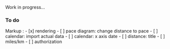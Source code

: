Work in progress...

### To do ###
 Markup :
    - [x] rendering
    - [ ] pace diagram: change distance to pace
    - [ ] calendar: import actual data
    - [ ] calendar: x axis date
    - [ ] distance: title
    - [ ] miles/km
    - [ ] authorization


